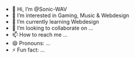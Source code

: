 - 👋 Hi, I’m @Sonic-WAV
- 👀 I’m interested in Gaming, Music & Webdesign
- 🌱 I’m currently learning Webdesign
- 💞️ I’m looking to collaborate on ...
- 📫 How to reach me ...
- 😄 Pronouns: ...
- ⚡ Fun fact: ...
